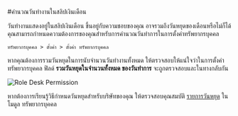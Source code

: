<!-- add-breadcrumbs -->
#คำนวณวันทำงานในสลิปเงินเดือน

วันทำงานแสดงอยู่ในสลิปเงินเดือน ขึ้นอยู่กับความชอบของคุณ อาจรวมถึงวันหยุดของเดือนหรือไม่ก็ได้ คุณสามารถกำหนดความต้องการของคุณสำหรับการคำนวณวันทำการในการตั้งค่าทรัพยากรบุคคล

`ทรัพยากรบุคคล > ตั้งค่า > ตั้งค่า ทรัพยากรบุคคล`

หากคุณต้องการรวมวันหยุดในการนับจำนวนวันทำงานทั้งหมด ให้ตรวจสอบให้แน่ใจว่าในการตั้งค่าทรัพยากรบุคคล ฟิลด์ **รวมวันหยุดในจำนวนทั้งหมด ของวันทำการ** จะถูกตรวจสอบและในทางกลับกัน

<img alt="Role Desk Permission" class="screenshot" src="{{docs_base_url}}/assets/img/articles/hr-working-days.png">

หากต้องการเรียนรู้วิธีกำหนดวันหยุดสำหรับบริษัทของคุณ ให้ตรวจสอบคุณสมบัติ [รายการวันหยุด](/docs/user/manual/th/human-resources/holiday-list) ในโมดูล ทรัพยากรบุคคล